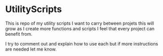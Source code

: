 # UtilityScripts

This is repo of my utility scripts I want to carry between projets this will grow as I create more functions and scripts I feel that every project can benefit from. 

I try to comment out and explain how to use each but if more instructions are needed let me know. 
